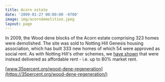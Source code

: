 ```yaml
---
title: Acorn estate
date: '2009-01-27 00:00:00 -0700'
image: img/acorndemolition.jpeg
layout: page
---
```


In 2009, the Wood dene blocks of the Acorn estate comprising 323 homes were demolished. The site was sold to Notting Hill Genesis housing association, which has built 333 new homes of which 54 were approved as social rent. As with Notting Hill's other schemes, we [have shown](https://35percent.org/redefining-social-rent) that were instead delivered as affordable rent - i.e. up to 80% market rent.

[www.35percent.org/wood-dene-regeneration](https://35percent.org/wood-dene-regeneration/)
